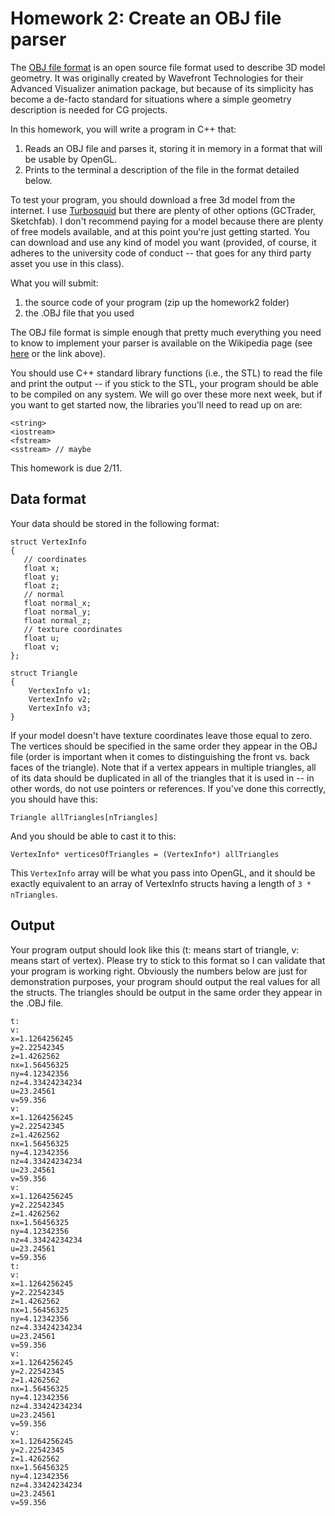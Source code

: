 # Homework 2: Create an OBJ file parser

The [OBJ file format](https://en.wikipedia.org/wiki/Wavefront_.obj_file) is an open source file format used to describe 3D model geometry. It was originally created by Wavefront Technologies for their Advanced Visualizer animation package, but because of its simplicity has become a de-facto standard for situations where a simple geometry description is needed for CG projects.

In this homework, you will write a program in C++ that:

1. Reads an OBJ file and parses it, storing it in memory in a format that will be usable by OpenGL.
1. Prints to the terminal a description of the file in the format detailed below.

To test your program, you should download a free 3d model from the internet. I use [Turbosquid](https://turbosquid.com) but there are plenty of other options (GCTrader, Sketchfab). I don't recommend paying for a model because there are plenty of free models available, and at this point you're just getting started. You can download and use any kind of model you want (provided, of course, it adheres to the university code of conduct -- that goes for any third party asset you use in this class).

What you will submit:

1. the source code of your program (zip up the homework2 folder)
2. the .OBJ file that you used

The OBJ file format is simple enough that pretty much everything you need to know to implement your parser is available on the Wikipedia page (see [here](https://en.wikipedia.org/wiki/Wavefront_.obj_file) or the link above).

You should use C++ standard library functions (i.e., the STL) to read the file and print the output -- if you stick to the STL, your program should be able to be compiled on any system. We will go over these more next week, but if you want to get started now, the libraries you'll need to read up on are:

```
<string>
<iostream>
<fstream>
<sstream> // maybe
```
This homework is due 2/11.

## Data format

Your data should be stored in the following format:

```
struct VertexInfo
{
   // coordinates
   float x;
   float y;
   float z;
   // normal
   float normal_x;
   float normal_y;
   float normal_z;
   // texture coordinates
   float u;
   float v;
};

struct Triangle
{
    VertexInfo v1;
    VertexInfo v2;
    VertexInfo v3;
}

```

If your model doesn't have texture coordinates leave those equal to zero. The vertices should be specified in the same order they appear in the OBJ file (order is important when it comes to distinguishing the front vs. back faces of the triangle). Note that if a vertex appears in multiple triangles, all of its data should be duplicated in all of the triangles that it is used in -- in other words, do not use pointers or references. If you've done this correctly, you should have this:

```
Triangle allTriangles[nTriangles]
```

And you should be able to cast it to this:

```
VertexInfo* verticesOfTriangles = (VertexInfo*) allTriangles
```

This `VertexInfo` array will be what you pass into OpenGL, and it should be exactly equivalent to an array of VertexInfo structs having a length of `3 * nTriangles`.

## Output

Your program output should look like this (t: means start of triangle, v: means start of vertex). Please try to stick to this format so I can validate that your program is working right. Obviously the numbers below are just for demonstration purposes, your program should output the real values for all the structs. The triangles should be output in the same order they appear in the .OBJ file.

```
t:
v:
x=1.1264256245
y=2.22542345
z=1.4262562
nx=1.56456325
ny=4.12342356
nz=4.33424234234
u=23.24561
v=59.356
v:
x=1.1264256245
y=2.22542345
z=1.4262562
nx=1.56456325
ny=4.12342356
nz=4.33424234234
u=23.24561
v=59.356
v:
x=1.1264256245
y=2.22542345
z=1.4262562
nx=1.56456325
ny=4.12342356
nz=4.33424234234
u=23.24561
v=59.356
t:
v:
x=1.1264256245
y=2.22542345
z=1.4262562
nx=1.56456325
ny=4.12342356
nz=4.33424234234
u=23.24561
v=59.356
v:
x=1.1264256245
y=2.22542345
z=1.4262562
nx=1.56456325
ny=4.12342356
nz=4.33424234234
u=23.24561
v=59.356
v:
x=1.1264256245
y=2.22542345
z=1.4262562
nx=1.56456325
ny=4.12342356
nz=4.33424234234
u=23.24561
v=59.356
```